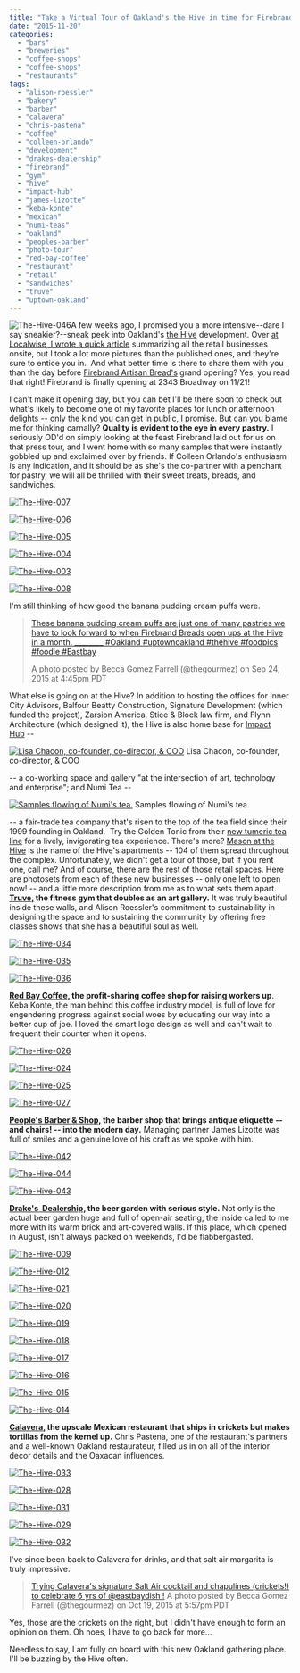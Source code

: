 ```yaml
---
title: "Take a Virtual Tour of Oakland's the Hive in time for Firebrand's Grand Opening!"
date: "2015-11-20"
categories:
  - "bars"
  - "breweries"
  - "coffee-shops"
  - "coffee-shops"
  - "restaurants"
tags:
  - "alison-roessler"
  - "bakery"
  - "barber"
  - "calavera"
  - "chris-pastena"
  - "coffee"
  - "colleen-orlando"
  - "development"
  - "drakes-dealership"
  - "firebrand"
  - "gym"
  - "hive"
  - "impact-hub"
  - "james-lizotte"
  - "keba-konte"
  - "mexican"
  - "numi-teas"
  - "oakland"
  - "peoples-barber"
  - "photo-tour"
  - "red-bay-coffee"
  - "restaurant"
  - "retail"
  - "sandwiches"
  - "truve"
  - "uptown-oakland"
---
```


![The-Hive-046](http://s3.amazonaws.com/thegourmez-wpmedia/2015/11/The-Hive-046-334x500.jpg)A few weeks ago, I promised you a more intensive--dare I say sneakier?--sneak peek into Oakland's [the Hive](http://hiveoakland.com) development. Over [at Localwise, I wrote a quick article](https://www.localwisejobs.com/blog/behind-the-brick-walls-of-oaklands-new-mixed-use-development-the-hive/) summarizing all the retail businesses onsite, but I took a lot more pictures than the published ones, and they're sure to entice you in.  And what better time is there to share them with you than the day before [Firebrand Artisan Bread's](http://www.firebrandartisanbreads.com/) grand opening? Yes, you read that right! Firebrand is finally opening at 2343 Broadway on 11/21!

I can't make it opening day, but you can bet I'll be there soon to check out what's likely to become one of my favorite places for lunch or afternoon delights -- only the kind you can get in public, I promise. But can you blame me for thinking carnally? **Quality is evident to the eye in every pastry.** I seriously OD'd on simply looking at the feast Firebrand laid out for us on that press tour, and I went home with so many samples that were instantly gobbled up and exclaimed over by friends. If Colleen Orlando's enthusiasm is any indication, and it should be as she's the co-partner with a penchant for pastry, we will all be thrilled with their sweet treats, breads, and sandwiches.

[![The-Hive-007](http://s3.amazonaws.com/thegourmez-wpmedia/2015/11/The-Hive-007-334x500.jpg)](http://s3.amazonaws.com/thegourmez-wpmedia/2015/11/The-Hive-007.jpg)

[![The-Hive-006](http://s3.amazonaws.com/thegourmez-wpmedia/2015/11/The-Hive-006-500x334.jpg)](http://s3.amazonaws.com/thegourmez-wpmedia/2015/11/The-Hive-006.jpg)

[![The-Hive-005](http://s3.amazonaws.com/thegourmez-wpmedia/2015/11/The-Hive-005-500x334.jpg)](http://s3.amazonaws.com/thegourmez-wpmedia/2015/11/The-Hive-005.jpg)

[![The-Hive-004](http://s3.amazonaws.com/thegourmez-wpmedia/2015/11/The-Hive-004-500x334.jpg)](http://s3.amazonaws.com/thegourmez-wpmedia/2015/11/The-Hive-004.jpg)

[![The-Hive-003](http://s3.amazonaws.com/thegourmez-wpmedia/2015/11/The-Hive-003-500x334.jpg)](http://s3.amazonaws.com/thegourmez-wpmedia/2015/11/The-Hive-003.jpg)

[![The-Hive-008](http://s3.amazonaws.com/thegourmez-wpmedia/2015/11/The-Hive-008-500x334.jpg)](http://s3.amazonaws.com/thegourmez-wpmedia/2015/11/The-Hive-008.jpg)

I'm still thinking of how good the banana pudding cream puffs were.

> [These banana pudding cream puffs are just one of many pastries we have to look forward to when Firebrand Breads open ups at the Hive in a month. \_\_\_\_\_\_\_\_ #Oakland #uptownoakland #thehive #foodpics #foodie #Eastbay](https://instagram.com/p/8CEM3gwQvh/)
>
> A photo posted by Becca Gomez Farrell (@thegourmez) on Sep 24, 2015 at 4:45pm PDT

What else is going on at the Hive? In addition to hosting the offices for Inner City Advisors, Balfour Beatty Construction, Signature Development (which funded the project), Zarsion America, Stice & Block law firm, and Flynn Architecture (which designed it), the Hive is also home base for [Impact Hub](https://oakland.impacthub.net/) --




<div class="caption">

[![Lisa Chacon, co-founder, co-director, & COO](http://s3.amazonaws.com/thegourmez-wpmedia/2015/11/The-Hive-037-312x500.jpg)](http://s3.amazonaws.com/thegourmez-wpmedia/2015/11/The-Hive-037.jpg) Lisa Chacon, co-founder, co-director, & COO</div>


\-- a co-working space and gallery "at the intersection of art, technology and enterprise"; and Numi Tea --




<div class="caption">

[![Samples flowing of Numi's tea.](http://s3.amazonaws.com/thegourmez-wpmedia/2015/11/The-Hive-022-334x500.jpg)](http://s3.amazonaws.com/thegourmez-wpmedia/2015/11/The-Hive-022.jpg) Samples flowing of Numi's tea.</div>


\-- a fair-trade tea company that's risen to the top of the tea field since their 1999 founding in Oakland.  Try the Golden Tonic from their [new tumeric tea line](http://shop.numitea.com/Turmeric-Tea/c/NumiTeaStore@Teabag@Turmeric) for a lively, invigorating tea experience. There's more? [Mason at the Hive](http://www.masonathive.com/) is the name of the Hive's apartments -- 104 of them spread throughout the complex. Unfortunately, we didn't get a tour of those, but if you rent one, call me? And of course, there are the rest of those retail spaces. Here are photosets from each of these new businesses -- only one left to open now! -- and a little more description from me as to what sets them apart. **[Truve,](http://www.truvefit.com/) the fitness gym that doubles as an art gallery.** It was truly beautiful inside these walls, and Alison Roessler's commitment to sustainability in designing the space and to sustaining the community by offering free classes shows that she has a beautiful soul as well.

[![The-Hive-034](http://s3.amazonaws.com/thegourmez-wpmedia/2015/11/The-Hive-034-334x500.jpg)](http://s3.amazonaws.com/thegourmez-wpmedia/2015/11/The-Hive-034.jpg)

[![The-Hive-035](http://s3.amazonaws.com/thegourmez-wpmedia/2015/11/The-Hive-035-500x334.jpg)](http://s3.amazonaws.com/thegourmez-wpmedia/2015/11/The-Hive-035.jpg)

[![The-Hive-036](http://s3.amazonaws.com/thegourmez-wpmedia/2015/11/The-Hive-036-500x369.jpg)](http://s3.amazonaws.com/thegourmez-wpmedia/2015/11/The-Hive-036.jpg)

**[Red Bay Coffee,](http://www.redbaycoffee.com/) the profit-sharing coffee shop for raising workers up**. Keba Konte, the man behind this coffee industry model, is full of love for engendering progress against social woes by educating our way into a better cup of joe. I loved the smart logo design as well and can't wait to frequent their counter when it opens.

[![The-Hive-026](http://s3.amazonaws.com/thegourmez-wpmedia/2015/11/The-Hive-026-334x500.jpg)](http://s3.amazonaws.com/thegourmez-wpmedia/2015/11/The-Hive-026.jpg)

[![The-Hive-024](http://s3.amazonaws.com/thegourmez-wpmedia/2015/11/The-Hive-024-334x500.jpg)](http://s3.amazonaws.com/thegourmez-wpmedia/2015/11/The-Hive-024.jpg)

[![The-Hive-025](http://s3.amazonaws.com/thegourmez-wpmedia/2015/11/The-Hive-025-334x500.jpg)](http://s3.amazonaws.com/thegourmez-wpmedia/2015/11/The-Hive-025.jpg)

[![The-Hive-027](http://s3.amazonaws.com/thegourmez-wpmedia/2015/11/The-Hive-027-500x334.jpg)](http://s3.amazonaws.com/thegourmez-wpmedia/2015/11/The-Hive-027.jpg)

**[People's Barber & Shop,](https://peoplesbarber.com/) the barber shop that brings antique etiquette -- and chairs! -- into the modern day.** Managing partner James Lizotte was full of smiles and a genuine love of his craft as we spoke with him.

[![The-Hive-042](http://s3.amazonaws.com/thegourmez-wpmedia/2015/11/The-Hive-042-404x500.jpg)](http://s3.amazonaws.com/thegourmez-wpmedia/2015/11/The-Hive-042.jpg)

[![The-Hive-044](http://s3.amazonaws.com/thegourmez-wpmedia/2015/11/The-Hive-044-334x500.jpg)](http://s3.amazonaws.com/thegourmez-wpmedia/2015/11/The-Hive-044.jpg)

[![The-Hive-043](http://s3.amazonaws.com/thegourmez-wpmedia/2015/11/The-Hive-043-500x334.jpg)](http://s3.amazonaws.com/thegourmez-wpmedia/2015/11/The-Hive-043.jpg)

**[Drake's  Dealership,](http://www.drinkdrakes.com/) the beer garden with serious style.** Not only is the actual beer garden huge and full of open-air seating, the inside called to me more with its warm brick and art-covered walls. If this place, which opened in August, isn't always packed on weekends, I'd be flabbergasted. 

[![The-Hive-009](http://s3.amazonaws.com/thegourmez-wpmedia/2015/11/The-Hive-009-334x500.jpg)](http://s3.amazonaws.com/thegourmez-wpmedia/2015/11/The-Hive-009.jpg)

[![The-Hive-012](http://s3.amazonaws.com/thegourmez-wpmedia/2015/11/The-Hive-012-500x334.jpg)](http://s3.amazonaws.com/thegourmez-wpmedia/2015/11/The-Hive-012.jpg)

[![The-Hive-021](http://s3.amazonaws.com/thegourmez-wpmedia/2015/11/The-Hive-021-500x334.jpg)](http://s3.amazonaws.com/thegourmez-wpmedia/2015/11/The-Hive-021.jpg)

[![The-Hive-020](http://s3.amazonaws.com/thegourmez-wpmedia/2015/11/The-Hive-020-500x257.jpg)](http://s3.amazonaws.com/thegourmez-wpmedia/2015/11/The-Hive-020.jpg)

[![The-Hive-019](http://s3.amazonaws.com/thegourmez-wpmedia/2015/11/The-Hive-019-334x500.jpg)](http://s3.amazonaws.com/thegourmez-wpmedia/2015/11/The-Hive-019.jpg)

[![The-Hive-018](http://s3.amazonaws.com/thegourmez-wpmedia/2015/11/The-Hive-018-500x334.jpg)](http://s3.amazonaws.com/thegourmez-wpmedia/2015/11/The-Hive-018.jpg)

[![The-Hive-017](http://s3.amazonaws.com/thegourmez-wpmedia/2015/11/The-Hive-017-500x334.jpg)](http://s3.amazonaws.com/thegourmez-wpmedia/2015/11/The-Hive-017.jpg)

[![The-Hive-016](http://s3.amazonaws.com/thegourmez-wpmedia/2015/11/The-Hive-016-334x500.jpg)](http://s3.amazonaws.com/thegourmez-wpmedia/2015/11/The-Hive-016.jpg)

[![The-Hive-015](http://s3.amazonaws.com/thegourmez-wpmedia/2015/11/The-Hive-015-334x500.jpg)](http://s3.amazonaws.com/thegourmez-wpmedia/2015/11/The-Hive-015.jpg)

[![The-Hive-014](http://s3.amazonaws.com/thegourmez-wpmedia/2015/11/The-Hive-014-334x500.jpg)](http://s3.amazonaws.com/thegourmez-wpmedia/2015/11/The-Hive-014.jpg)

**[Calavera,](http://www.calaveraoakland.com/) the upscale Mexican restaurant that ships in crickets but makes tortillas from the kernel up.** Chris Pastena, one of the restaurant's partners and a well-known Oakland restaurateur, filled us in on all of the interior decor details and the Oaxacan influences. 

[![The-Hive-033](http://s3.amazonaws.com/thegourmez-wpmedia/2015/11/The-Hive-033-286x500.jpg)](http://s3.amazonaws.com/thegourmez-wpmedia/2015/11/The-Hive-033.jpg)

[![The-Hive-028](http://s3.amazonaws.com/thegourmez-wpmedia/2015/11/The-Hive-028-334x500.jpg)](http://s3.amazonaws.com/thegourmez-wpmedia/2015/11/The-Hive-028.jpg)

[![The-Hive-031](http://s3.amazonaws.com/thegourmez-wpmedia/2015/11/The-Hive-031-500x334.jpg)](http://s3.amazonaws.com/thegourmez-wpmedia/2015/11/The-Hive-031.jpg)

[![The-Hive-029](http://s3.amazonaws.com/thegourmez-wpmedia/2015/11/The-Hive-029-500x334.jpg)](http://s3.amazonaws.com/thegourmez-wpmedia/2015/11/The-Hive-029.jpg)

[![The-Hive-032](http://s3.amazonaws.com/thegourmez-wpmedia/2015/11/The-Hive-032-334x500.jpg)](http://s3.amazonaws.com/thegourmez-wpmedia/2015/11/The-Hive-032.jpg)

I've since been back to Calavera for drinks, and that salt air margarita is truly impressive.

> [Trying Calavera's signature Salt Air cocktail and chapulines (crickets!) to celebrate 6 yrs of @eastbaydish !](https://instagram.com/p/9CkSZDQQsK/) A photo posted by Becca Gomez Farrell (@thegourmez) on Oct 19, 2015 at 5:57pm PDT

Yes, those are the crickets on the right, but I didn't have enough to form an opinion on them. Oh noes, I have to go back for more...

Needless to say, I am fully on board with this new Oakland gathering place. I'll be buzzing by the Hive often.
